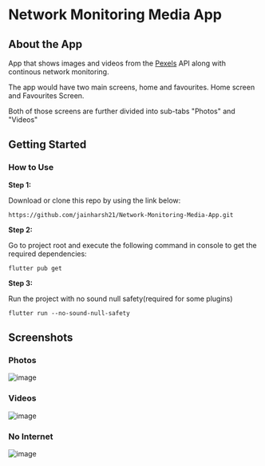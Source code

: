 # Network Monitoring Media App

## About the App

App that shows images and videos from the [Pexels](https://www.pexels.com/api/documentation/) API along with continous network monitoring.

The app would have two main screens, home and favourites.
Home screen and Favourites Screen.

Both of those screens are further divided into sub-tabs "Photos" and "Videos"

## Getting Started

### How to Use 

**Step 1:**

Download or clone this repo by using the link below:

```
https://github.com/jainharsh21/Network-Monitoring-Media-App.git
```

**Step 2:**

Go to project root and execute the following command in console to get the required dependencies: 

```
flutter pub get 
```

**Step 3:**

Run the project with no sound null safety(required for some plugins)

```
flutter run --no-sound-null-safety
```

## Screenshots

### Photos 

![image](https://user-images.githubusercontent.com/44740658/122585702-663fa780-d079-11eb-8d26-9502ed9e410e.png)

### Videos
![image](https://user-images.githubusercontent.com/44740658/122585706-693a9800-d079-11eb-8c86-2b6d851c16ae.png)

### No Internet
![image](https://user-images.githubusercontent.com/44740658/122585721-6c358880-d079-11eb-916e-0474062fa5e8.png)

